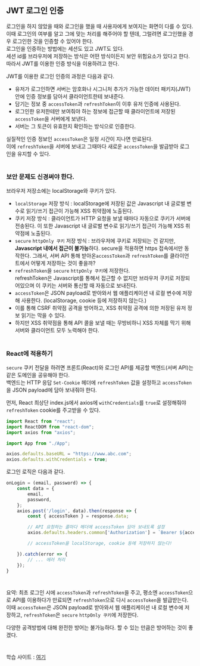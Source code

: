 ## JWT 로그인 인증
로그인을 하지 않았을 때와 로그인을 했을 때 사용자에게 보여지는 화면이 다를 수 있다.  
이때 로그인의 여부를 알고 그에 맞는 처리를 해주어야 할 텐데, 그럴려면 로그인했을 경우 로그인한 것을 인증할 수 있어야 한다.  
로그인을 인증하는 방법에는 세션도 있고 JWT도 있다.  
세션 id를 브라우저에 저장하는 방식은 어떤 방식이든지 보안 위험요소가 있다고 한다.  
따라서 JWT를 이용한 인증 방식을 이용하려고 한다.

JWT를 이용한 로그인 인증의 과정은 다음과 같다.
- 유저가 로그인하면 서버는 암호화나 시그니처 추가가 가능한 데이터 패키지(JWT) 안에 인증 정보를 담아서 클라이언트한테 보내준다.
- 담기는 정보 중 `accessToken`과 `refreshToken`이 이후 유저 인증에 사용된다.
- 로그인한 유저한테만 보여줘야 하는 정보에 접근할 때 클라이언트에 저장된 `accessToken`을 서버에게 보낸다.
- 서버는 그 토큰이 유효한지 확인하는 방식으로 인증한다.

실질적인 인증 정보인 `accessToken`은 일정 시간이 지나면 만료된다.  
이에 `refreshToken`을 서버에 보내고 그때마다 새로운 `accessToken`을 발급받아 로그인을 유지할 수 있다.
#
### 보안 문제도 신경써야 한다.
브라우저 저장소에는 localStorage와 쿠키가 있다.
- `localStorage` 저장 방식 : localStorage에 저장된 값은 Javascript 내 글로벌 변수로 읽기/쓰기 접근이 가능해 XSS 취약점에 노출된다.
- 쿠키 저장 방식 : 클라이언트가 HTTP 요청을 보낼 때마다 자동으로 쿠키가 서버에 전송된다. 이 또한 Javascript 내 글로벌 변수로 읽기/쓰기 접근이 가능해 XSS 취약점에 노출된다.
- `secure` `httpOnly 쿠키` 저장 방식 : 브라우저에 쿠키로 저장되는 건 같지만, **Javascript 내에서 접근이 불가능**하다. secure을 적용하면 https 접속에서만 동작한다.
그래서, 서버 API 통해 받아온`accessToken`과 `refreshToken`를 클라이언트에서 어떻게 저장하는 것이 좋을까?
- `refreshToken`을 `secure` `httpOnly 쿠키`에 저장한다.  
refreshToken은 Javascript를 통해서 접근할 수 없지만 브라우저 쿠키로 저장되어있으며 이 쿠키는 서버와 통신할 때 자동으로 보내진다.
- `accessToken`은 JSON payload로 받아와서 웹 애플리케이션 내 로컬 변수에 저장해 사용한다. (localStorage, cookie 등에 저장하지 않는다.)
- 이를 통해 CSRF 취약점 공격을 방어하고, XSS 취약점 공격에 의한 저장된 유저 정보 읽기는 막을 수 있다.
- 하지만 XSS 취약점을 통해 API 콜을 보낼 때는 무방비하니 XSS 자체를 막기 위해 서버와 클라이언트 모두 노력해야 한다.
#
### React에 적용하기
`secure` 쿠키 전달을 하려면 프론트(React)와 로그인 API를 제공할 백엔드(서버 API)는 같은 도메인을 공유해야 한다.  
백엔드는 HTTP 응답 `Set-Cookie` 헤더에 `refreshToken` 값을 설정하고 `accessToken` 을 JSON payload에 담아 보내줘야 한다.

먼저, React 최상단 index.js에서 axios에 `withCredentials`를 `true`로 설정해줘야 `refreshToken` cookie를 주고받을 수 있다.
```javascript
import React from "react";
import ReactDOM from "react-dom";
import axios from "axios";

import App from "./App";

axios.defaults.baseURL = "https://www.abc.com";
axios.defaults.withCredentials = true;
```
로그인 로직은 다음과 같다.
```javascript
onLogin = (email, password) => {
	const data = {
		email,
		password,
	};
	axios.post('/login', data).then(response => {
		const { accessToken } = response.data;

		// API 요청하는 콜마다 헤더에 accessToken 담아 보내도록 설정
		axios.defaults.headers.common['Authorization'] = `Bearer ${accessToken}`;

		// accessToken을 localStorage, cookie 등에 저장하지 않는다!

	}).catch(error => {
		// ... 에러 처리
	});
}
```
#
요약: 최초 로그인 시에 `accessToken`과 `refreshToken`을 주고, 평소엔 `accessToken`으로 API를 이용하다가 만료되면 `refreshToken`으로 다시 `accessToken`을 발급받는다. 이때 `accessToken`은 JSON payload로 받아와서 웹 애플리케이션 내 로컬 변수에 저장하고, `refreshToken`은 `secure` `httpOnly 쿠키`에 저장한다.

다양한 공격방법에 대해 완전한 방어는 불가능하다. 할 수 있는 만큼은 방어하는 것이 좋겠다.
#
학습 사이트 : [여기](https://velog.io/@yaytomato/%ED%94%84%EB%A1%A0%ED%8A%B8%EC%97%90%EC%84%9C-%EC%95%88%EC%A0%84%ED%95%98%EA%B2%8C-%EB%A1%9C%EA%B7%B8%EC%9D%B8-%EC%B2%98%EB%A6%AC%ED%95%98%EA%B8%B0)
